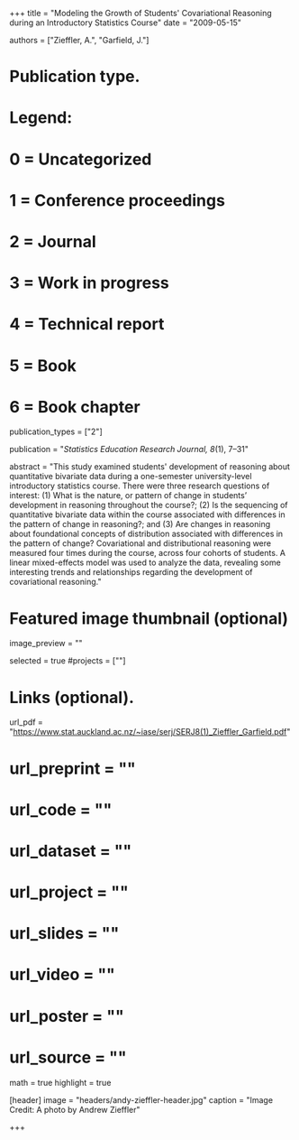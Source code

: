 +++
title = "Modeling the Growth of Students' Covariational Reasoning during an Introductory Statistics Course"
date = "2009-05-15"

authors = ["Zieffler, A.", "Garfield, J."]

# Publication type.
# Legend:
# 0 = Uncategorized
# 1 = Conference proceedings
# 2 = Journal
# 3 = Work in progress
# 4 = Technical report
# 5 = Book
# 6 = Book chapter
publication_types = ["2"]

publication = "*Statistics Education Research Journal, 8*(1), 7&ndash;31"


abstract = "This study examined students' development of reasoning about quantitative bivariate data during a one-semester university-level introductory statistics course. There were three research questions of interest: (1) What is the nature, or pattern of change in students’ development in reasoning throughout the course?; (2) Is the sequencing of quantitative bivariate data within the course associated with differences in the pattern of change in reasoning?; and (3) Are changes in reasoning about foundational concepts of distribution associated with differences in the pattern of change? Covariational and distributional reasoning were measured four times during the course, across four cohorts of students. A linear mixed-effects model was used to analyze the data, revealing some interesting trends and relationships regarding the development of covariational reasoning."


# Featured image thumbnail (optional)
image_preview = ""

selected = true
#projects = [""]


# Links (optional).
url_pdf = "https://www.stat.auckland.ac.nz/~iase/serj/SERJ8(1)_Zieffler_Garfield.pdf"
# url_preprint = ""
# url_code = ""
# url_dataset = ""
# url_project = ""
# url_slides = ""
# url_video = ""
# url_poster = ""
# url_source = ""

math = true
highlight = true

[header]
image = "headers/andy-zieffler-header.jpg"
caption = "Image Credit: A photo by Andrew Zieffler"

+++


